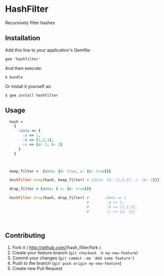 # HashFilter

Recursively filter hashes

## Installation

Add this line to your application's Gemfile:

    gem 'hashfilter'

And then execute:

    $ bundle

Or install it yourself as:

    $ gem install hashfilter

## Usage

```ruby
  hash =
    {
      :data => {
        :a => 1,
        :b => [1,2,3],
        :c => {a: 1, b: 2}
      }
    }



  keep_filter =  {data: {b: true, c: {b: true}}}

  HashFilter.keep(hash, keep_filter) # {data: {b: [1,2,3], c: {b: 2}}}

  drop_filter = {data: { c: {b: true}}}

  HashFilter.drop(hash, drop_filter) #       :data => {
                                     #        :a => 1,
                                     #        :b => [1,2,3],
                                     #        :c => {a: 1}}




```
## Contributing

1. Fork it ( http://github.com/<my-github-username>/hash_filter/fork )
2. Create your feature branch (`git checkout -b my-new-feature`)
3. Commit your changes (`git commit -am 'Add some feature'`)
4. Push to the branch (`git push origin my-new-feature`)
5. Create new Pull Request
